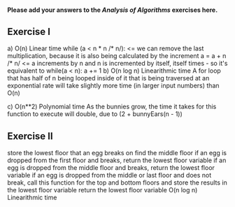 #### Please add your answers to the ***Analysis of  Algorithms*** exercises here.

## Exercise I

a) O(n) Linear time
while (a < n * n /* n/): <= we can remove the last multiplication, because it is also being calculated by the increment
a = a + n /* n/ <= a increments by n and n is incremented by itself, itself times - so it's equivalent to while(a < n): a += 1
b) O(n log n) Linearithmic time
A for loop that has half of n being looped inside of it that is being traversed at an exponential rate will take slightly more time (in larger input numbers) than O(n)

c) O(n**2) Polynomial time
As the bunnies grow, the time it takes for this function to execute will double, due to (2 + bunnyEars(n - 1))

## Exercise II

store the lowest floor that an egg breaks on
find the middle floor
if an egg is dropped from the first floor and breaks, return the lowest floor variable
if an egg is dropped from the middle floor and breaks, return the lowest floor variable
if an egg is dropped from the middle or last floor and does not break, call this function for the top and bottom floors and store the results in the lowest floor variable
return the lowest floor variable
O(n log n) Linearithmic time
